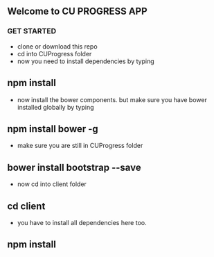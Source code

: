 ## Welcome to CU PROGRESS APP

### GET STARTED
- clone or download this repo
- cd into CUProgress folder
- now you need to install dependencies by typing 
## npm install
- now install the bower components. but make sure you have bower installed globally by typing
## npm install bower -g
- make sure you are still in CUProgress folder
## bower install bootstrap --save
- now cd into client folder
## cd client
- you have to install all dependencies here too.
## npm install
